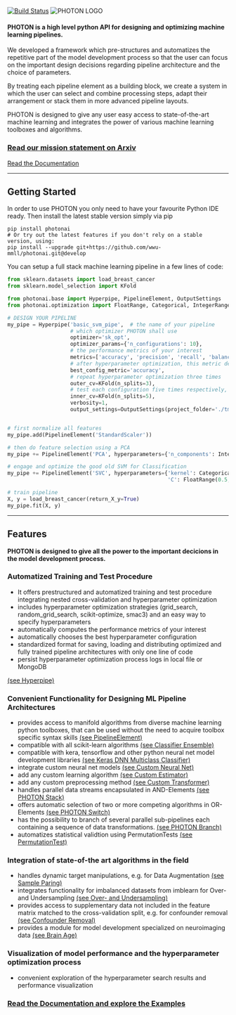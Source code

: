 [![Build Status](https://travis-ci.com/wwu-mmll/photonai.svg?branch=master)](https://travis-ci.com/wwu-mmll/photonai)
![PHOTON LOGO](http://www.photon-ai.com/static/img/PhotonLogo.jpg "PHOTON Logo")

#### PHOTON is a high level python API for designing and optimizing machine learning pipelines.

We developed a framework which pre-structures and automatizes the repetitive part of the model development process so that the user can focus on the important design decisions regarding pipeline architecture and the choice of parameters.

By treating each pipeline element as a building block, we create a system in which the user can select and combine processing steps, adapt their arrangement or stack them in more advanced pipeline layouts.

PHOTON is designed to give any user easy access to state-of-the-art machine learning and integrates the power of various machine learning toolboxes and algorithms.

### [Read our mission statement on Arxiv](https://arxiv.org/abs/2002.05426)

[Read the Documentation](https://www.photon-ai.com)

---
## Getting Started
In order to use PHOTON you only need to have your favourite Python IDE ready.
Then install the latest stable version simply via pip
```
pip install photonai
# Or try out the latest features if you don't rely on a stable version, using:
pip install --upgrade git+https://github.com/wwu-mmll/photonai.git@develop
```

You can setup a full stack machine learning pipeline in a few lines of code:

```python
from sklearn.datasets import load_breast_cancer
from sklearn.model_selection import KFold

from photonai.base import Hyperpipe, PipelineElement, OutputSettings
from photonai.optimization import FloatRange, Categorical, IntegerRange

# DESIGN YOUR PIPELINE
my_pipe = Hyperpipe('basic_svm_pipe',  # the name of your pipeline
                    # which optimizer PHOTON shall use
                    optimizer='sk_opt',
                    optimizer_params={'n_configurations': 10},
                    # the performance metrics of your interest
                    metrics=['accuracy', 'precision', 'recall', 'balanced_accuracy'],
                    # after hyperparameter optimization, this metric declares the winner config
                    best_config_metric='accuracy',
                    # repeat hyperparameter optimization three times
                    outer_cv=KFold(n_splits=3),
                    # test each configuration five times respectively,
                    inner_cv=KFold(n_splits=5),
                    verbosity=1,
                    output_settings=OutputSettings(project_folder='./tmp/'))


# first normalize all features
my_pipe.add(PipelineElement('StandardScaler'))

# then do feature selection using a PCA
my_pipe += PipelineElement('PCA', hyperparameters={'n_components': IntegerRange(5, 20)}, test_disabled=True)

# engage and optimize the good old SVM for Classification
my_pipe += PipelineElement('SVC', hyperparameters={'kernel': Categorical(['rbf', 'linear']),
                                                   'C': FloatRange(0.5, 2)}, gamma='scale')

# train pipeline
X, y = load_breast_cancer(return_X_y=True)
my_pipe.fit(X, y)
```
---
## Features

**PHOTON is designed to give all the power to the important decicions in the model development process.**

### Automatized Training and Test Procedure
- It offers prestructured and automatized training and test procedure integrating nested cross-validation and hyperparameter optimization
- includes hyperparameter optimization strategies (grid_search, random_grid_search, scikit-optimize, smac3)
and an easy way to specify hyperparameters
- automatically computes the performance metrics of your interest
- automatically chooses the best hyperparameter configuration 
- standardized format for saving, loading and distributing optimized and fully trained pipeline architectures with only one line of code
- persist hyperparameter optimization process logs in local file or MongoDB

[(see Hyperpipe)](http://www.photon-ai.com/documentation/hyperpipe)


### Convenient Functionality for Designing ML Pipeline Architectures 
-  provides access to manifold algorithms from diverse machine learning python toolboxes, that can be used without the 
need to acquire toolbox specific syntax skills 
[(see PipelineElement)](http://www.photon-ai.com/documentation/pipeline_element)
- compatible with all scikit-learn algorithms 
[(see Classifier Ensemble)](http://www.photon-ai.com/documentation/classifier_ensemble)
- compatible with kera, tensorflow and other python neural net model development libraries
[(see Keras DNN Multiclass Classifier)](http://www.photon-ai.com/documentation/keras_multiclass)
- integrate custom neural net models
[(see Custom Neural Net)](http://photon-ai.com/documentation/neural_net) 
- add any custom learning algorithm 
[(see Custom Estimator)](http://www.photon-ai.com/documentation/)
- add any custom preprocessing method 
[(see Custom Transformer)](http://www.photon-ai.com/documentation/)
- handles parallel data streams encapsulated in AND-Elements
[(see PHOTON Stack)](http://www.photon-ai.com/documentation/stack_element)
- offers automatic selection of two or more competing algorithms in OR-Elements 
[(see PHOTON Switch)](http://www.photon-ai.com/documentation/switch_element) 
- has the possibility to branch of several parallel sub-pipelines each containing a sequence of data transformations.
[(see PHOTON Branch)](http://www.photon-ai.com/documentation/subpipelines)
- automatizes statistical validtion using PermutationTests
[(see PermutationTest)](http://www.photon-ai.com/documentation/permutation_test)

### Integration of state-of-the art algorithms in the field 
- handles dynamic target manipulations, e.g. for Data Augmentation
[(see Sample Paring)](http://www.photon-ai.com/documentation/sample_pairing) 
- integrates functionality for imbalanced datasets from imblearn for Over- and Undersampling 
[(see Over- and Undersampling)](http://www.photon-ai.com/documentation/imbalanced_data)  
- provides access to supplementary data not included in the feature matrix matched to the cross-validation split,
e.g. for confounder removal [(see Confounder Removal)](http://www.photon-ai.com/documentation/confounder_removal)
- provides a module for model development specialized on neuroimaging data [(see Brain Age)](http://www.photon-ai.com/documentation/brain_age) 

### Visualization of model performance and the hyperparameter optimization process
- convenient exploration of the hyperparameter search results and performance visualization

### [Read the Documentation and explore the Examples](https://www.photon-ai.com/documentation)
